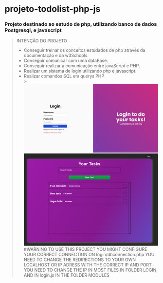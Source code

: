 # projeto-todolist-php-js

### Projeto destinado ao estudo de php, utilizando banco de dados Postgresql, e javascript

> INTENÇÃO DO PROJETO
>
> - Conseguir treinar os conceitos estudados de php através da documentação e da w3Schools.
> - Conseguir comunicar com uma dataBase.
> - Conseguir realizar a comunicação entre javaScript e PHP.
> - Realizar um sistema de login utilizando php e javascript.
> - Realizar comandos SQL em querys PHP
>   <br> > ![Login Page](https://github.com/GusDev0258/projeto-todolist-php-js/blob/main/images-md/login.png "Login Page") ![Todo list](https://github.com/GusDev0258/projeto-todolist-php-js/blob/main/images-md/todo-list.png "Todo List")
>   #WARNING
>   TO USE THIS PROJECT YOU MIGHT CONFIGURE YOUR CORRECT CONNECTION ON login/dbconnection.php
>   YOU NEED TO CHANGE THE REDIRECTIONS TO YOUR OWN LOCALHOST OR IP ADRESS WITH THE CORRECT IP AND PORT
>   YOU NEED TO CHANGE THE IP IN MOST FILES IN FOLDER LOGIN, AND IN login.js IN THE FOLDER MODULES
